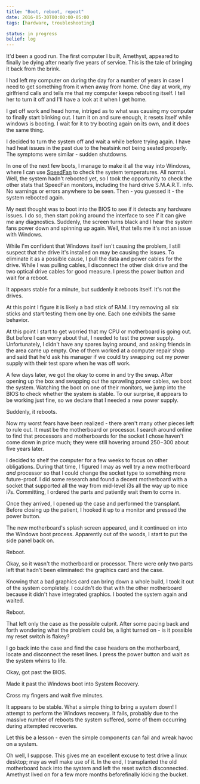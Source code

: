 ```yaml
---
title: "Boot, reboot, repeat"
date: 2016-05-30T00:00:00-05:00
tags: [hardware, troubleshooting]

status: in progress
belief: log
---
```

It'd been a good run. The first computer I built, Amethyst, appeared to finally be dying after nearly five years of service. This is the tale of bringing it back from the brink.

I had left my computer on during the day for a number of years in case I need to get something from it when away from home. One day at work, my girlfriend calls and tells me that my computer keeps rebooting itself. I tell her to turn it off and I'll have a look at it when I get home.

I get off work and head home, intriged as to what was causing my computer to finally start blinking out. I turn it on and sure enough, it resets itself while windows is booting. I wait for it to try booting again on its own, and it does the same thing.

I decided to turn the system off and wait a while before trying again. I have had heat issues in the past due to the heatsink not being seated properly. The symptoms were similar - sudden shutdowns.

In one of the next few boots, I manage to make it all the way into Windows, where I can use [SpeedFan](http://www.almico.com/speedfan.php) to check the system temperatures. All normal. Well, the system hadn't rebooted yet, so I took the opportunity to check the other stats that SpeedFan monitors, including the hard drive S.M.A.R.T. info. No warnings or errors anywhere to be seen. Then - you guessed it - the system rebooted again.

My next thought was to boot into the BIOS to see if it detects any hardware issues. I do so, then start poking around the interface to see if it can give me any diagnostics. Suddenly, the screen turns black and I hear the system fans power down and spinning up again. Well, that tells me it's not an issue with Windows.

While I'm confident that Windows itself isn't causing the problem, I still suspect that the drive it's installed on may be causing the issues. To eliminate it as a possible cause, I pull the data and power cables for the drive. While I was pulling cables, I disconnect the other disk drive and the two optical drive cables for good measure. I press the power button and wait for a reboot.

It appears stable for a minute, but suddenly it reboots itself. It's not the drives.

At this point I figure it is likely a bad stick of RAM. I try removing all six sticks and start testing them one by one. Each one exhibits the same behavior.

At this point I start to get worried that my CPU or motherboard is going out. But before I can worry about that, I needed to test the power supply. Unfortunately, I didn't have any spares laying around, and asking friends in the area came up empty. One of them worked at a computer repair shop and said that he'd ask his manager if we could try swapping out my power supply with their test spare when he was off work.

A few days later, we got the okay to come in and try the swap. After opening up the box and swapping out the sprawling power cables, we boot the system. Watching the boot on one of their monitors, we jump into the BIOS to check whether the system is stable. To our surprise, it appears to be working just fine, so we declare that I needed a new power supply.

Suddenly, it reboots.

Now my worst fears have been realized - there aren't many other pieces left to rule out. It must be the motherboard or processor. I search around online to find that processors and motherboards for the socket I chose haven't come down in price much; they were still hovering around $250-$300 about five years later.

I decided to shelf the computer for a few weeks to focus on other obligations. During that time, I figured I may as well try a new motherboard *and* processor so that I could change the socket type to something more future-proof. I did some research and found a decent motherboard with a socket that supported all the way from mid-level i3s all the way up to nice i7s. Committing, I ordered the parts and patiently wait them to come in.

Once they arrived, I opened up the case and performed the transplant. Before closing up the patient, I hooked it up to a monitor and pressed the power button.

The new motherboard's splash screen appeared, and it continued on into the Windows boot process. Apparently out of the woods, I start to put the side panel back on.

Reboot.

Okay, so it wasn't the motherboard or processor. There were only two parts left that hadn't been eliminated: the graphics card and the case.

Knowing that a bad graphics card can bring down a whole build, I took it out of the system completely. I couldn't do that with the other motherboard because it didn't have integrated graphics. I booted the system again and waited.

Reboot.

That left only the case as the possible culprit. After some pacing back and forth wondering what the problem could be, a light turned on - is it possible my reset switch is flakey?

I go back into the case and find the case headers on the motherboard, locate and disconnect the reset lines. I press the power button and wait as the system whirrs to life.

Okay, got past the BIOS.

Made it past the Windows boot into System Recovery.

Cross my fingers and wait five minutes.

It appears to be stable. What a simple thing to bring a system down! I attempt to perform the Windows recovery. It fails, probably due to the massive number of reboots the system suffered, some of them occurring during attempted recoveries.

Let this be a lesson - even the simple components can fail and wreak havoc on a system.

Oh well, I suppose. This gives me an excellent excuse to test drive a linux desktop; may as well make use of it. In the end, I transplanted the old motherboard back into the system and left the reset switch disconnected. Amethyst lived on for a few more months beforefinally kicking the bucket.
